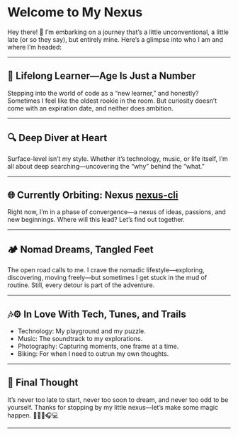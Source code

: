 # Welcome to My Nexus

Hey there! 👋 I’m embarking on a journey that’s a little unconventional, a little late (or so they say), but entirely mine. Here’s a glimpse into who I am and where I’m headed:

---

## 🚀 Lifelong Learner—Age Is Just a Number

Stepping into the world of code as a “new learner,” and honestly? Sometimes I feel like the oldest rookie in the room. But curiosity doesn’t come with an expiration date, and neither does ambition.

---

## 🔍 Deep Diver at Heart

Surface-level isn’t my style. Whether it’s technology, music, or life itself, I’m all about deep searching—uncovering the “why” behind the “what.”

---

## 🌐 Currently Orbiting: Nexus [nexus-cli](https://github.com/nexus-xyz/nexus-cli)

Right now, I’m in a phase of convergence—a nexus of ideas, passions, and new beginnings. Where will this lead? Let’s find out together.

---

## 🏕️ Nomad Dreams, Tangled Feet

The open road calls to me. I crave the nomadic lifestyle—exploring, discovering, moving freely—but sometimes I get stuck in the mud of routine. Still, every detour is part of the adventure.

---

## 🎶⚙️ In Love With Tech, Tunes, and Trails

- Technology: My playground and my puzzle.
- Music: The soundtrack to my explorations.
- Photography: Capturing moments, one frame at a time.
- Biking: For when I need to outrun my own thoughts.

---

## 💭 Final Thought

It’s never too late to start, never too soon to dream, and never too odd to be yourself. Thanks for stopping by my little nexus—let’s make some magic happen. 🚴‍♂️📸🎧💻

---

